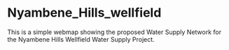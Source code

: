 # Nyambene_Hills_wellfield
This is a simple webmap showing the proposed Water Supply Network for the Nyambene Hills Wellfield Water Supply Project.
